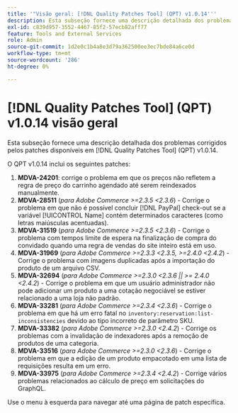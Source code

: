 ```yaml
---
title: '"Visão geral: [!DNL Quality Patches Tool] (QPT) v1.0.14'''
description: Esta subseção fornece uma descrição detalhada dos problemas corrigidos pelos patches disponíveis em [!DNL Quality Patches Tool] (QPT) v1.0.14.
exl-id: c839d957-3552-4467-85f2-57ecb82aff77
feature: Tools and External Services
role: Admin
source-git-commit: 1d2e0c1b4a8e3d79a362500ee3ec7bde84a6ce0d
workflow-type: tm+mt
source-wordcount: '286'
ht-degree: 0%

---
```


# [!DNL Quality Patches Tool] (QPT) v1.0.14 visão geral

Esta subseção fornece uma descrição detalhada dos problemas corrigidos pelos patches disponíveis em [!DNL Quality Patches Tool] (QPT) v1.0.14.

O QPT v1.0.14 inclui os seguintes patches:

1. **MDVA-24201**: corrige o problema em que os preços não refletem a regra de preço do carrinho agendado até serem reindexados manualmente.
1. **MDVA-28511** (*para Adobe Commerce >=2.3.5 &lt;2.3.6*) - Corrige o problema em que não é possível concluir [!DNL PayPal] check-out se a variável [!UICONTROL Name] contém determinados caracteres (como letras maiúsculas acentuadas).
1. **MDVA-31519** (*para Adobe Commerce >=2.3.5 &lt;2.3.6*) - Corrige o problema com tempos limite de espera na finalização de compra do convidado quando uma regra de vendas do site inteiro está em uso.
1. **MDVA-31969** (*para Adobe Commerce >=2.3.3 &lt;2.3.5, >=2.4.0 &lt;2.4.2*) - Corrige o problema com imagens duplicadas após a importação do produto de um arquivo CSV.
1. **MDVA-32694** (*para Adobe Commerce >=2.3.0 &lt;2.3.6 || >= 2.4.0 &lt;2.4.2*) - Corrige o problema em que um usuário administrador não pode adicionar um produto a uma cotação negociável se estiver relacionado a uma loja não padrão.
1. **MDVA-33281** (*para Adobe Commerce >=2.3.4 &lt;2.3.6*) - Corrige o problema em que há um erro fatal no `inventory:reservation:list-inconsistencies` devido ao tipo incorreto de parâmetro SKU.
1. **MDVA-33382** (*para Adobe Commerce >=2.3.0 &lt;2.4.2*) - Corrige os problemas com a invalidação de indexadores após a remoção de produtos de uma categoria.
1. **MDVA-33516** (*para Adobe Commerce >=2.3.0 &lt;2.3.6*) - Corrige o problema em que a edição de um produto empacotado em uma lista de requisições resulta em um erro.
1. **MDVA-33975** (*para Adobe Commerce >=2.3.4 &lt;2.4.2*) - Corrige vários problemas relacionados ao cálculo de preço em solicitações do GraphQL.

Use o menu à esquerda para navegar até uma página de patch específica.
